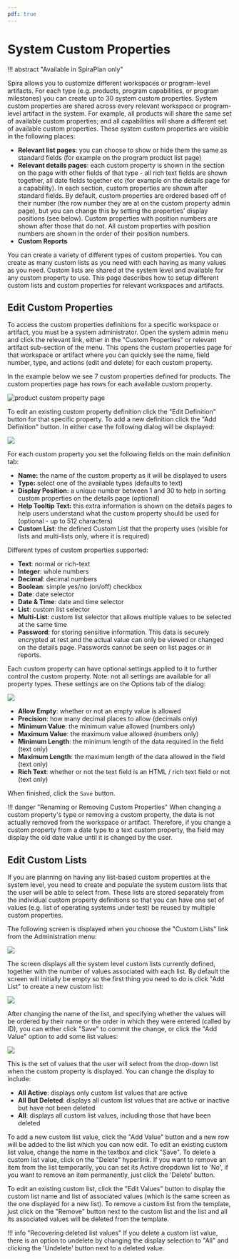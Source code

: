 ```yaml
---
pdf: true
---
```


# System Custom Properties
!!! abstract "Available in SpiraPlan only"

Spira allows you to customize different workspaces or program-level artifacts. For each type (e.g. products, program capabilities, or program milestones) you can create up to 30 system custom properties. System custom properties are shared across every relevant workspace or program-level artifact in the system. For example, all products will share the same set of available custom properties; and all capabilities will share a different set of available custom properties. These system custom properties are visible in the following places:

- **Relevant list pages**: you can choose to show or hide them the same as standard fields (for example on the program product list page)
- **Relevant details pages**: each custom property is shown in the section on the page with other fields of that type - all rich text fields are shown together, all date fields together etc (for example on the details page for a capability). In each section, custom properties are shown after standard fields. By default, custom properties are ordered based off of their number (the row number they are at on the custom property admin page), but you can change this by setting the properties' display positions (see below). Custom properties with position numbers are shown after those that do not. All custom properties with position numbers are shown in the order of their position numbers.
- **Custom Reports**

You can create a variety of different types of custom properties. You can create as many custom lists as you need with each having as many values as you need. Custom lists are shared at the system level and available for any custom property to use. This page describes how to setup different custom lists and custom properties for relevant workspaces and artifacts.


## Edit Custom Properties
To access the custom properties definitions for a specific workspace or artifact, you must be a system administrator. Open the system admin menu and click the relevant link, either in the "Custom Properties" or relevant artifact sub-section of the menu. This opens the custom properties page for that workspace or artifact where you can quickly see the name, field number, type, and actions (edit and delete) for each custom property.

In the example below we see 7 custom properties defined for products. The custom properties page has rows for each available custom property.

![product custom property page](img/System_Custom_Properties_01.png)

To edit an existing custom property definition click the "Edit Definition" button for that specific property. To add a new definition click the "Add Definition" button. In either case the following dialog will be displayed:

![](img/System_Custom_Properties_02.png)

For each custom property you set the following fields on the main definition tab:

- **Name:** the name of the custom property as it will be displayed to users
- **Type:** select one of the available types (defaults to text)
- **Display Position:** a unique number between 1 and 30 to help in sorting custom properties on the details page (optional)
- **Help Tooltip Text:** this extra information is shown on the details pages to help users understand what the custom property should be used for (optional - up to 512 characters)
- **Custom List**: the defined Custom List that the property uses (visible for lists and multi-lists only, where it is required)

Different types of custom properties supported:

- **Text**: normal or rich-text
- **Integer**: whole numbers
- **Decimal**: decimal numbers
- **Boolean**: simple yes/no (on/off) checkbox
- **Date**: date selector
- **Date & Time**: date and time selector
- **List**: custom list selector
- **Multi-List**: custom list selector that allows multiple values to be selected at the same time
- **Password**: for storing sensitive information. This data is securely encrypted at rest and the actual value can only be viewed or changed on the details page. Passwords cannot be seen on list pages or in reports. 

Each custom property can have optional settings applied to it to further control the custom property. Note: not all settings are available for all property types. These settings are on the Options tab of the dialog:

![](img/System_Custom_Properties_03.png)

- **Allow Empty**: whether or not an empty value is allowed
- **Precision**: how many decimal places to allow (decimals only)
- **Minimum Value**: the minimum value allowed (numbers only)
- **Maximum Value**: the maximum value allowed (numbers only)
- **Minimum Length**: the minimum length of the data required in the field (text only)
- **Maximum Length**: the maximum length of the data allowed in the field (text only)
- **Rich Text**: whether or not the text field is an HTML / rich text field or not (text only)

When finished, click the `Save` button.

!!! danger "Renaming or Removing Custom Properties"
    When changing a custom property's type or removing a custom property, the data is not actually removed from the workspace or artifact. Therefore, if you change a custom property from a date type to a text custom property, the field may display the old date value until it is changed by the user.


## Edit Custom Lists
If you are planning on having any list-based custom properties at the system level, you need to create and populate the system custom lists that the user will be able to select from. These lists are stored separately from the individual custom property definitions so that you can have one set of values (e.g. list of operating systems under test) be reused by multiple custom properties.

The following screen is displayed when you choose the "Custom Lists" link from the Administration menu:

![](img/System_Custom_Properties_04.png)

The screen displays all the system level custom lists currently defined, together with the number of values associated with each list. By default the screen will initially be empty so the first thing you need to do is click "Add List" to create a new custom list:

![](img/System_Custom_Properties_05.png)

After changing the name of the list, and specifying whether the values will be ordered by their name or the order in which they were entered (called by ID), you can either click "Save" to commit the change, or click the "Add Value" option to add some list values:

![](img/System_Custom_Properties_06.png)

This is the set of values that the user will select from the drop-down list when the custom property is displayed. You can change the display to include:

-   **All Active**: displays only custom list values that are active
-   **All But Deleted**: displays all custom list values that are active or inactive but have not been deleted
-   **All**: displays all custom list values, including those that have been deleted

To add a new custom list value, click the "Add Value" button and a new row will be added to the list which you can now edit. To edit an existing custom list value, change the name in the textbox and click "Save". To delete a custom list value, click on the "Delete" hyperlink. If you want to remove an item from the list temporarily, you can set its Active dropdown list to 'No', if you want to remove an item permanently, just click the 'Delete' button.

To edit an existing custom list, click the "Edit Values" button to display the custom list name and list of associated values (which is the same screen as the one displayed for a new list). To remove a custom list from the template, just click on the "Remove" button next to the custom list and the list and all its associated values will be deleted from the template.

!!! info "Recovering deleted list values"
    If you delete a custom list value, there is an option to undelete by changing the display selection to "All" and clicking the 'Undelete' button next to a deleted value.